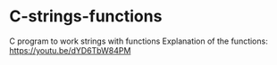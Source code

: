 # C-strings-functions
C program to work strings with functions
Explanation of the functions: https://youtu.be/dYD6TbW84PM


